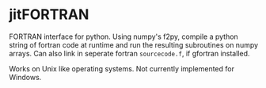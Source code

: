# jitFORTRAN
FORTRAN interface for python.
Using numpy's f2py, compile a python string of fortran code at runtime and run the resulting subroutines on numpy arrays.
Can also link in seperate fortran ```sourcecode.f```, if gfortran installed.

Works on Unix like operating systems.
Not currently implemented for Windows.
